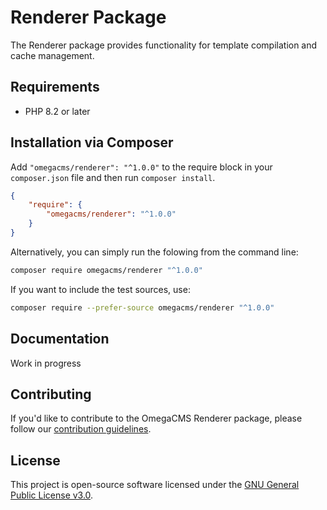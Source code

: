 # Renderer Package

The Renderer package provides functionality for template compilation and cache management.

## Requirements

* PHP 8.2 or later

## Installation via Composer

Add `"omegacms/renderer": "^1.0.0"` to the require block in your `composer.json` file and then run `composer install`.

```json
{
    "require": {
        "omegacms/renderer": "^1.0.0"
    }
}
```

Alternatively, you can simply run the folowing from the command line:

```sh
composer require omegacms/renderer "^1.0.0"
```

If you want to include the test sources, use:

```sh
composer require --prefer-source omegacms/renderer "^1.0.0"
```

## Documentation

Work in progress

## Contributing

If you'd like to contribute to the OmegaCMS Renderer package, please follow our [contribution guidelines](CONTRIBUTING.md).

## License

This project is open-source software licensed under the [GNU General Public License v3.0](LICENSE).
